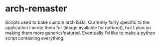 arch-remaster
=============

Scripts used to bake custom arch ISOs. Currently fairly specific to the application I wrote them for (image available for netboot), but I plan on making them more generic/featured. Eventually I'd like to make a python script containing everything.
